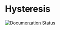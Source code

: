 # Hysteresis
[![Documentation Status](https://readthedocs.org/projects/hysteresisanalysis/badge/?version=latest)](https://hysteresisanalysis.readthedocs.io/en/latest/?badge=latest)
